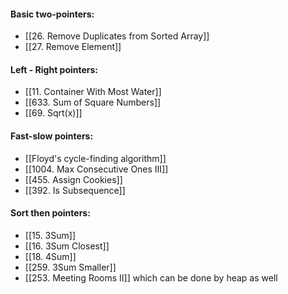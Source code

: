 
#### Basic two-pointers:
- [[26. Remove Duplicates from Sorted Array]]
- [[27. Remove Element]]

#### Left - Right pointers:
- [[11. Container With Most Water]]
- [[633. Sum of Square Numbers]]
- [[69. Sqrt(x)]]

#### Fast-slow pointers:
- [[Floyd's cycle-finding algorithm]]
- [[1004. Max Consecutive Ones III]]
- [[455. Assign Cookies]]
- [[392. Is Subsequence]]

#### Sort then pointers:
- [[15. 3Sum]]
- [[16. 3Sum Closest]]
- [[18. 4Sum]]
- [[259. 3Sum Smaller]]
- [[253. Meeting Rooms II]] which can be done by heap as well



